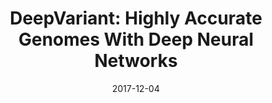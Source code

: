 ---
layout: post
title: "DeepVariant: Highly Accurate Genomes With Deep Neural Networks"
source: Google AI Blog
date: 2017-12-04
external_url: https://ai.googleblog.com/2017/12/deepvariant-highly-accurate-genomes.html
description: "We announce the open source release of DeepVariant, a deep learning technology to reconstruct the true genome sequence from HTS sequencer data with significantly greater accuracy than previous classical methods."
img: "assets/images/2017-12-04/thumbnail.png"
---